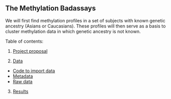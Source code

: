 ## The Methylation Badassays

We will first find methylation profiles in a set of subjects with known genetic ancestry (Asians or Caucasians). These profiles will then serve as a basis to cluster methylation data in which genetic ancestry is not known.

Table of contents:

1. [Project proposal](https://github.com/STAT540-UBC/team_Methylation-Badassays/blob/master/project_proposal.md)

2. [Data](https://github.com/STAT540-UBC/team_Methylation-Badassays/tree/master/data)

  + [Code to import data](https://github.com/STAT540-UBC/team_Methylation-Badassays/tree/master/data/processed_data)
  + [Metadata](https://github.com/STAT540-UBC/team_Methylation-Badassays/tree/master/data/Raw%20Data/supplementary%20clinical%20info)
  + [Raw data](https://github.com/STAT540-UBC/team_Methylation-Badassays/tree/master/data/Raw%20Data/IDATS)

3. [Results](https://github.com/STAT540-UBC/team_Methylation-Badassays/tree/master/results)
